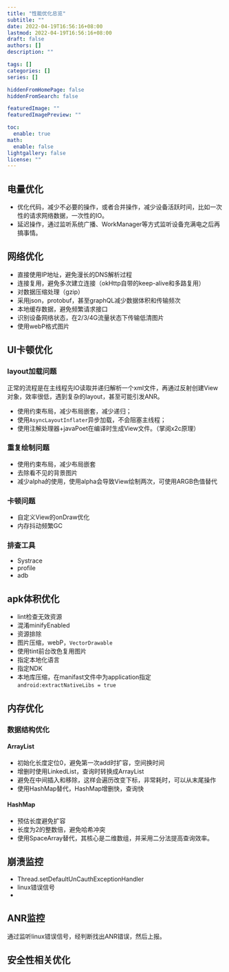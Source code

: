 ```yaml
---
title: "性能优化总览"
subtitle: ""
date: 2022-04-19T16:56:16+08:00
lastmod: 2022-04-19T16:56:16+08:00
draft: false
authors: []
description: ""

tags: []
categories: []
series: []

hiddenFromHomePage: false
hiddenFromSearch: false

featuredImage: ""
featuredImagePreview: ""

toc:
  enable: true
math:
  enable: false
lightgallery: false
license: ""
---
```


<!--more-->

## 电量优化

- 优化代码，减少不必要的操作，或者合并操作，减少设备活跃时间，比如一次性的请求网络数据，一次性的IO。
- 延迟操作，通过监听系统广播、WorkManager等方式监听设备充满电之后再搞事情。

## 网络优化

- 直接使用IP地址，避免漫长的DNS解析过程
- 连接复用，避免多次建立连接（okHttp自带的keep-alive和多路复用）
- 对数据压缩处理（gzip）
- 采用json，protobuf，甚至graphQL减少数据体积和传输频次
- 本地缓存数据，避免频繁请求接口
- 识别设备网络状态，在2/3/4G流量状态下传输低清图片
- 使用webP格式图片

## UI卡顿优化

### layout加载问题

正常的流程是在主线程先IO读取并递归解析一个xml文件，再通过反射创建View对象，效率很低，遇到复杂的layout，甚至可能引发ANR。

- 使用约束布局，减少布局嵌套，减少递归；
- 使用`AsyncLayoutInflater`异步加载，不会阻塞主线程；
- 使用注解处理器+javaPoet在编译时生成View文件。（掌阅x2c原理）

### 重复绘制问题

- 使用约束布局，减少布局嵌套
- 去除看不见的背景图片
- 减少alpha的使用，使用alpha会导致View绘制两次，可使用ARGB色值替代

### 卡顿问题

- 自定义View的onDraw优化
- 内存抖动频繁GC

### 排查工具

- Systrace
- profile
- adb

## apk体积优化

- lint检查无效资源
- 混淆minifyEnabled
- 资源排除
- 图片压缩，webP，`VectorDrawable`
- 使用tint前台改色复用图片
- 指定本地化语言
- 指定NDK
- 本地库压缩，在manifast文件中为application指定`android:extractNativeLibs = true`

## 内存优化

### 数据结构优化

#### ArrayList

- 初始化长度定位0，避免第一次add时扩容，空间换时间
- 增删时使用LinkedList，查询时转换成ArrayList
- 避免在中间插入和移除，这样会遍历改变下标，非常耗时，可以从末尾操作
- 使用HashMap替代，HashMap增删快，查询快

#### HashMap

- 预估长度避免扩容
- 长度为2的整数倍，避免哈希冲突
- 使用SpaceArray替代，其核心是二维数组，并采用二分法提高查询效率。

## 崩溃监控

- Thread.setDefaultUnCauthExceptionHandler
- linux错误信号
- 
## ANR监控

通过监听linux错误信号，经判断找出ANR错误，然后上报。

## 安全性相关优化